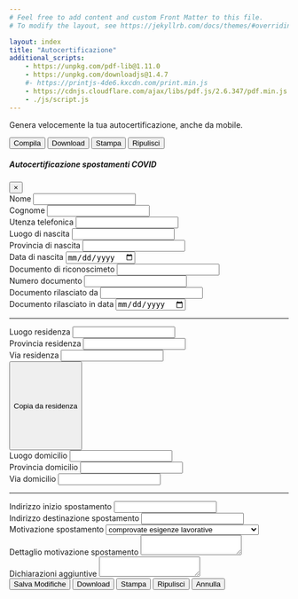 ```yaml
---
# Feel free to add content and custom Front Matter to this file.
# To modify the layout, see https://jekyllrb.com/docs/themes/#overriding-theme-defaults

layout: index
title: "Autocertificazione"
additional_scripts:
    - https://unpkg.com/pdf-lib@1.11.0
    - https://unpkg.com/downloadjs@1.4.7
    #- https://printjs-4de6.kxcdn.com/print.min.js
    - https://cdnjs.cloudflare.com/ajax/libs/pdf.js/2.6.347/pdf.min.js
    - ./js/script.js
---
```

<div class="d-print-none">
    <div class="px-3 py-3 pt-md-5 pb-md-4 mx-auto text-center">
        <p class="lead">Genera velocemente la tua autocertificazione, anche da mobile.</p>
    </div>
    <div class="text-center mb-3">
        <button type="button" class="btn btn-primary" data-toggle="modal" data-target="#autocertEditModal">
            Compila
        </button>
        <button type="button" class="btn btn-primary download-button">
            Download
        </button>
        <button type="button" class="btn btn-primary print-button">
            Stampa
        </button>
        <button type="button" class="btn btn-primary cleanup-button">
            Ripulisci
        </button>
    </div>
</div>
<div class="row justify-content-center pdf-container">
    <div class="col-md-12 text-center">
        <canvas class="img-fluid rounded" id="the-canvas" onclick="openModal()"></canvas>
    </div>
</div>

<!-- Modal -->
<div class="modal fade" id="autocertEditModal" tabindex="-1" role="dialog" aria-labelledby="autocertEditModalLabel" aria-hidden="true">
    <div class="modal-dialog modal-xl" role="document">
        <div class="modal-content">
            <form id="autocertificazione" novalidate>
            <div class="modal-header">
                <h5 class="modal-title" id="autocertEditModalLabel">Autocertificazione spostamenti COVID</h5>
                <button type="button" class="close" data-dismiss="modal" aria-label="Close">
                <span aria-hidden="true">&times;</span>
                </button>
            </div>
            <div class="modal-body">
                <div class="container">
                <div class="form-row">
                    <div class="form-group col-md-4">
                    <label for="nome">Nome</label>
                    <input type="text" class="form-control" id="nome" name="nome">
                    </div>
                    <div class="form-group col-md-4">
                    <label for="cognome">Cognome</label>
                    <input type="text" class="form-control" id="cognome" name="cognome">
                    </div>
                    <div class="form-group col-md-4">
                    <label for="utenzaTelefonica">Utenza telefonica</label>
                    <input type="text" class="form-control" id="utenzaTelefonica" name="utenzaTelefonica">
                    </div>
                </div>
                <div class="form-row">
                    <div class="form-group col-md-4">
                    <label for="luogoDiNascita">Luogo di nascita</label>
                    <input type="text" class="form-control" id="luogoDiNascita" name="luogoDiNascita">
                    </div>
                    <div class="form-group col-md-4">
                    <label for="provinciaDiNascita">Provincia di nascita</label>
                    <input type="text" class="form-control" id="provinciaDiNascita" name="provinciaDiNascita">
                    </div>
                    <div class="form-group col-md-4">
                    <label for="dataNascita">Data di nascita</label>
                    <input type="date" class="form-control" id="dataNascita" name="dataNascita">
                    </div>
                </div>
                <div class="form-row">
                    <div class="form-group col-md-4">
                    <label for="mezzo">Documento di riconoscimeto</label>
                    <input type="text" class="form-control" id="mezzo" name="mezzo">
                    </div>
                    <div class="form-group col-md-4">
                    <label for="numeroMezzo">Numero documento</label>
                    <input type="text" class="form-control" id="numeroMezzo" name="numeroMezzo">
                    </div>
                    <div class="form-group col-md-4">
                    <label for="mezzoRilasciatoDa">Documento rilasciato da</label>
                    <input type="text" class="form-control" id="mezzoRilasciatoDa" name="mezzoRilasciatoDa">
                    </div>
                </div>
                <div class="form-row justify-content-end">
                    <div class="form-group col-md-4">
                    <label for="inDataDocumento">Documento rilasciato in data</label>
                    <input type="date" class="form-control" id="inDataDocumento" name="inDataDocumento">
                    </div>
                </div>
                <hr>
                <div class="form-row">
                    <div class="form-group col-md-4">
                    <label for="luogoResidenza">Luogo residenza</label>
                    <input type="text" class="form-control" id="luogoResidenza" name="luogoResidenza">
                    </div>
                    <div class="form-group col-md-4">
                    <label for="provinciaResidenza">Provincia residenza</label>
                    <input type="text" class="form-control" id="provinciaResidenza" name="provinciaResidenza">
                    </div>
                    <div class="form-group col-md-4">
                    <label for="viaResidenza">Via residenza</label>
                    <input type="text" class="form-control" id="viaResidenza" name="viaResidenza">
                    </div>
                </div>
                <div class="form-row">
                    <button type="button" style="height: 4vh; " class="btn btn-primary btn-sm" id="copy-from-residenza">Copia da residenza</button>
                </div>
                <div class="form-row">
                    <div class="form-group col-md-4">
                    <label for="luogoDomicilio">Luogo domicilio</label>
                    <input type="text" class="form-control" id="luogoDomicilio" name="luogoDomicilio">
                    </div>
                    <div class="form-group col-md-4">
                    <label for="provinciaDomicilio">Provincia domicilio</label>
                    <input type="text" class="form-control" id="provinciaDomicilio" name="provinciaDomicilio">
                    </div>
                    <div class="form-group col-md-4">
                    <label for="viaDomicilio">Via domicilio</label>
                    <input type="text" class="form-control" id="viaDomicilio" name="viaDomicilio">
                    </div>
                </div>
                <hr>
                <div class="form-row">
                    <div class="form-group col-md-6">
                    <label for="indirizzoInizioSpostamento">Indirizzo inizio spostamento</label>
                    <input type="text" class="form-control" id="indirizzoInizioSpostamento" name="indirizzoInizioSpostamento">
                    </div>
                    <div class="form-group col-md-6">
                    <label for="indirizzoDestinazioneSpostamento">Indirizzo destinazione spostamento</label>
                    <input type="text" class="form-control" id="indirizzoDestinazioneSpostamento" name="indirizzoDestinazioneSpostamento">
                    </div>
                </div>
                <div class="form-row">
                    <div class="form-group col-md-4">
                    <label for="motivazioneSpostamento">Motivazione spostamento</label>
                    <select id="motivazioneSpostamento" name="motivazioneSpostamento" class="form-control">
                        <option value="Scelta1">comprovate esigenze lavorative</option>
                        <option value="Scelta2">motivi di salute</option>
                        <option value="Scelta3">altri motivi ammessi dalle vigenti normative</option>
                    </select>
                    </div>
                    <div class="form-group col-md-8">
                    <label for="dettaglioMotivazioneSpostamento">Dettaglio motivazione spostamento</label>
                    <textarea class="form-control" id="dettaglioMotivazioneSpostamento" name="dettaglioMotivazioneSpostamento"></textarea>
                    </div>
                </div>
                <div class="form-row">
                    <div class="form-group col-md-12">
                    <label for="dichiarazioniAggiuntive">Dichiarazioni aggiuntive</label>
                    <textarea class="form-control" id="dichiarazioniAggiuntive" name="dichiarazioniAggiuntive"></textarea>
                    </div>
                </div>
                </div>
            </div>
            <div class="modal-footer">
                <button type="button" class="btn btn-primary" id="salva-modifiche">Salva Modifiche</button>
                <button type="button" class="btn btn-primary download-button" id="download">Download</button>
                <button type="button" class="btn btn-primary print-button d-none" id="stampa">Stampa</button>
                <button type="button" class="btn btn-primary cleanup-button">Ripulisci</button>
                <button type="button" class="btn btn-secondary" data-dismiss="modal">Annulla</button>
            </div>
            </form>
        </div>
    </div>
</div>